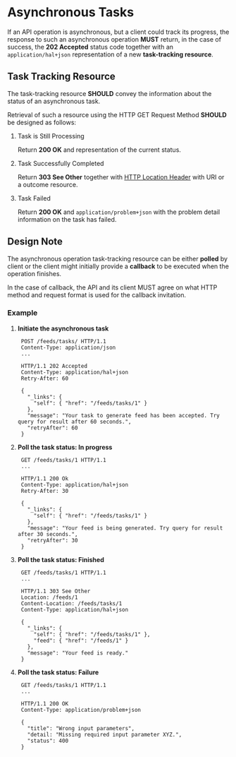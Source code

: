 # Asynchronous Tasks

If an API operation is asynchronous, but a client could track its progress, the response to such an asynchronous operation **MUST** return, in the case of success, the **202 Accepted** status code together with an `application/hal+json` representation of a new **task-tracking resource**.

## Task Tracking Resource

The task-tracking resource **SHOULD** convey the information about the status of an asynchronous task.

Retrieval of such a resource using the HTTP GET Request Method **SHOULD** be designed as follows:

1. Task is Still Processing

   Return **200 OK** and representation of the current status.

2. Task Successfully Completed

   Return **303 See Other** together with [HTTP Location Header](https://tools.ietf.org/html/rfc7231#section-7.1.2) with URI or a outcome resource.

3. Task Failed

   Return **200 OK** and `application/problem+json` with the problem detail information on the task has failed.

## Design Note

The asynchronous operation task-tracking resource can be either **polled** by client or the client might initially provide a **callback** to be executed when the operation finishes.

In the case of callback, the API and its client MUST agree on what HTTP method and request format is used for the callback invitation. 

### Example

1. **Initiate the asynchronous task**

   ```text
    POST /feeds/tasks/ HTTP/1.1
    Content-Type: application/json
    ...

    HTTP/1.1 202 Accepted
    Content-Type: application/hal+json
    Retry-After: 60

    {
      "_links": {
        "self": { "href": "/feeds/tasks/1" }
      },
      "message": "Your task to generate feed has been accepted. Try query for result after 60 seconds.",
      "retryAfter": 60
    }
   ```

2. **Poll the task status: In progress**

   ```text
    GET /feeds/tasks/1 HTTP/1.1
    ...

    HTTP/1.1 200 Ok
    Content-Type: application/hal+json
    Retry-After: 30

    {
      "_links": {
        "self": { "href": "/feeds/tasks/1" }
      },
      "message": "Your feed is being generated. Try query for result after 30 seconds.",
      "retryAfter": 30
    }
   ```

3. **Poll the task status: Finished**

   ```text
    GET /feeds/tasks/1 HTTP/1.1
    ...

    HTTP/1.1 303 See Other
    Location: /feeds/1
    Content-Location: /feeds/tasks/1
    Content-Type: application/hal+json

    {
      "_links": {
        "self": { "href": "/feeds/tasks/1" },
        "feed": { "href": "/feeds/1" }
      },
      "message": "Your feed is ready."
    }
   ```

4. **Poll the task status: Failure**

   ```text
    GET /feeds/tasks/1 HTTP/1.1
    ...

    HTTP/1.1 200 OK
    Content-Type: application/problem+json

    {
      "title": "Wrong input parameters",
      "detail: "Missing required input parameter XYZ.",
      "status": 400
    }
   ```

